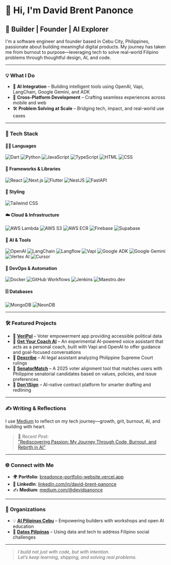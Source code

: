 # 👋 Hi, I'm David Brent Panonce

## 🚀 Builder | Founder | AI Explorer

I'm a software engineer and founder based in Cebu City, Philippines, passionate about building meaningful digital products. My journey has taken me from burnout to purpose—leveraging tech to solve real-world Filipino problems through thoughtful design, AI, and code.

---

### 💡 What I Do

- 🧠 **AI Integration** – Building intelligent tools using OpenAI, Vapi, LangChain, Google Gemini, and ADK  
- 🧩 **Cross-Platform Development** – Crafting seamless experiences across mobile and web  
- 🛠️ **Problem Solving at Scale** – Bridging tech, impact, and real-world use cases  

---

### 🧰 Tech Stack

#### 🧑‍💻 Languages
![Dart](https://img.shields.io/badge/Dart-0175C2?style=for-the-badge&logo=dart&logoColor=white)
![Python](https://img.shields.io/badge/Python-3776AB?style=for-the-badge&logo=python&logoColor=white)
![JavaScript](https://img.shields.io/badge/JavaScript-F7DF1E?style=for-the-badge&logo=javascript&logoColor=black)
![TypeScript](https://img.shields.io/badge/TypeScript-3178C6?style=for-the-badge&logo=typescript&logoColor=white)
![HTML](https://img.shields.io/badge/HTML-E34F26?style=for-the-badge&logo=html5&logoColor=white)
![CSS](https://img.shields.io/badge/CSS-1572B6?style=for-the-badge&logo=css3&logoColor=white)

#### 🧱 Frameworks & Libraries
![React](https://img.shields.io/badge/React-20232A?style=for-the-badge&logo=react&logoColor=61DAFB)
![Next.js](https://img.shields.io/badge/Next.js-000000?style=for-the-badge&logo=nextdotjs&logoColor=white)
![Flutter](https://img.shields.io/badge/Flutter-%20Mobile%20&%20Web%20Apps%20+%20App%20Store%20%2F%20Play%20Deployments-02569B?style=for-the-badge&logo=flutter&logoColor=white)
![NestJS](https://img.shields.io/badge/NestJS-E0234E?style=for-the-badge&logo=nestjs&logoColor=white)
![FastAPI](https://img.shields.io/badge/FastAPI-005571?style=for-the-badge&logo=fastapi&logoColor=white)

#### 🎨 Styling
![Tailwind CSS](https://img.shields.io/badge/Tailwind_CSS-38B2AC?style=for-the-badge&logo=tailwind-css&logoColor=white)

#### ☁️ Cloud & Infrastructure
![AWS Lambda](https://img.shields.io/badge/AWS_Lambda-FF9900?style=for-the-badge&logo=awslambda&logoColor=white)
![AWS S3](https://img.shields.io/badge/AWS_S3-569A31?style=for-the-badge&logo=amazon-s3&logoColor=white)
![AWS ECR](https://img.shields.io/badge/AWS_ECR-FF9900?style=for-the-badge&logo=amazonaws&logoColor=white)
![Firebase](https://img.shields.io/badge/Firebase-FFCA28?style=for-the-badge&logo=firebase&logoColor=black)
![Supabase](https://img.shields.io/badge/Supabase-3ECF8E?style=for-the-badge&logo=supabase&logoColor=white)

#### 🧠 AI & Tools
![OpenAI](https://img.shields.io/badge/OpenAI-412991?style=for-the-badge&logo=openai&logoColor=white)
![LangChain](https://img.shields.io/badge/LangChain-000000?style=for-the-badge)
![Langflow](https://img.shields.io/badge/Langflow-4B9BE5?style=for-the-badge)
![Vapi](https://img.shields.io/badge/Vapi_AI-000000?style=for-the-badge)
![Google ADK](https://img.shields.io/badge/Google_ADK-34A853?style=for-the-badge&logo=google&logoColor=white)
![Google Gemini](https://img.shields.io/badge/Google_Gemini-4285F4?style=for-the-badge&logo=google&logoColor=white)
![Vertex AI](https://img.shields.io/badge/Vertex_AI-1A73E8?style=for-the-badge&logo=googlecloud&logoColor=white)
![Cursor](https://img.shields.io/badge/Cursor_AI-6E57E0?style=for-the-badge)

#### 🧪 DevOps & Automation
![Docker](https://img.shields.io/badge/Docker-2496ED?style=for-the-badge&logo=docker&logoColor=white)
![GitHub Workflows](https://img.shields.io/badge/GitHub_Actions-2088FF?style=for-the-badge&logo=githubactions&logoColor=white)
![Jenkins](https://img.shields.io/badge/Jenkins-D24939?style=for-the-badge&logo=jenkins&logoColor=white)
![Maestro.dev](https://img.shields.io/badge/Maestro.dev-A020F0?style=for-the-badge)

#### 🗄️ Databases
![MongoDB](https://img.shields.io/badge/MongoDB-4EA94B?style=for-the-badge&logo=mongodb&logoColor=white)
![NeonDB](https://img.shields.io/badge/NeonDB-0081C9?style=for-the-badge&logo=postgresql&logoColor=white)

---

### 🛠️ Featured Projects
- 🔹 **[VeriPol](https://breadonce-portfolio-website.vercel.app/#projects)** – Voter empowerment app providing accessible political data  
- 🔹 **[Get Your Coach AI](https://getyourcoach.ai/)** – An experimental AI-powered voice assistant that acts as a personal coach, built with Vapi and OpenAI to offer guidance and goal-focused conversations
- 🔹 **[Dexcribe](https://breadonce-portfolio-website.vercel.app/#projects)** – AI legal assistant analyzing Philippine Supreme Court rulings  
- 🔹 **[SenatorMatch](https://senator-match.vercel.app/)** – A 2025 voter alignment tool that matches users with Philippine senatorial candidates based on values, policies, and issue preferences  
- 🔹 **[Don’tSign](https://breadonce-portfolio-website.vercel.app/#projects)** – AI-native contract platform for smarter drafting and redlining  

---

### ✍️ Writing & Reflections

I use [Medium](https://medium.com/@devidpanonce) to reflect on my tech journey—growth, grit, burnout, AI, and building with heart.

> 📘 *Recent Post:*  
> ["Rediscovering Passion: My Journey Through Code, Burnout, and Rebirth in AI"](https://medium.com/@devidpanonce/rediscovering-passion-my-journey-through-code-burnout-and-rebirth-in-ai-b3213d2d014b)

---

### 🌐 Connect with Me

- 🌍 **Portfolio**: [breadonce-portfolio-website.vercel.app](https://breadonce-portfolio-website.vercel.app/)
- 💼 **LinkedIn**: [linkedin.com/in/david-brent-panonce](https://www.linkedin.com/in/david-brent-panonce/)
- ✍️ **Medium**: [medium.com/@devidpanonce](https://medium.com/@devidpanonce)

---

### 🏢 Organizations

- 💡 **[AI Pilipinas Cebu](https://www.facebook.com/aipilipinascebu/)** – Empowering builders with workshops and open AI education  
- 🧠 **[Datos Pilipinas](https://datospilipinas.com/#/)** – Using data and tech to address Filipino social challenges

---

> *I build not just with code, but with intention.*  
> *Let’s keep learning, shipping, and solving real problems.*
